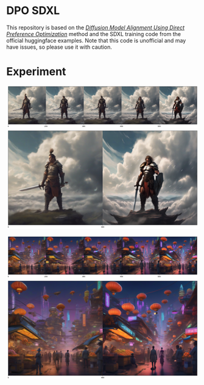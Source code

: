 # DPO SDXL

This repository is based on the [*Diffusion Model Alignment Using Direct Preference Optimization*](https://arxiv.org/abs/2311.12908) method and the SDXL training code from the official huggingface examples. Note that this code is unofficial and may have issues, so please use it with caution.

# Experiment

![](assets/image.png)
![](assets/image-2.png)

![](assets/image-4.png)
![](assets/image-3.png)

